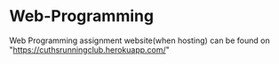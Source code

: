 # Web-Programming
Web Programming assignment
website(when hosting) can be found on "https://cuthsrunningclub.herokuapp.com/"
